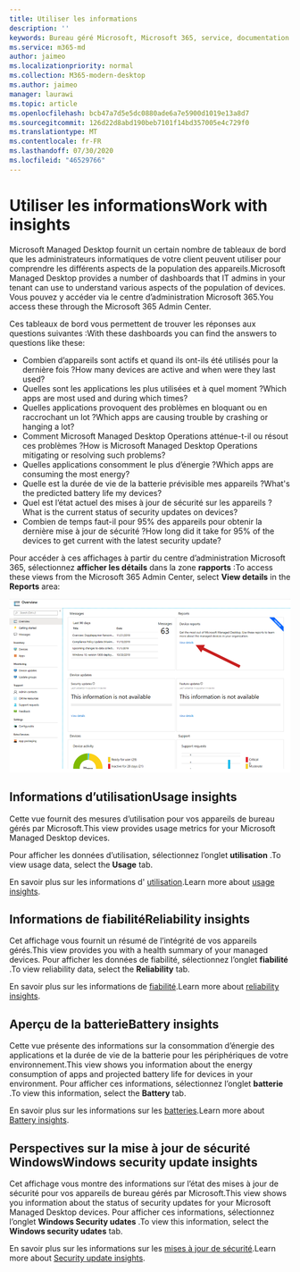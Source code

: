 ```yaml
---
title: Utiliser les informations
description: ''
keywords: Bureau géré Microsoft, Microsoft 365, service, documentation
ms.service: m365-md
author: jaimeo
ms.localizationpriority: normal
ms.collection: M365-modern-desktop
ms.author: jaimeo
manager: laurawi
ms.topic: article
ms.openlocfilehash: bcb47a7d5e5dc0880ade6a7e5900d1019e13a8d7
ms.sourcegitcommit: 126d22d8abd190beb7101f14bd357005e4c729f0
ms.translationtype: MT
ms.contentlocale: fr-FR
ms.lasthandoff: 07/30/2020
ms.locfileid: "46529766"
---
```

# <a name="work-with-insights"></a><span data-ttu-id="e14a7-103">Utiliser les informations</span><span class="sxs-lookup"><span data-stu-id="e14a7-103">Work with insights</span></span>

<span data-ttu-id="e14a7-104">Microsoft Managed Desktop fournit un certain nombre de tableaux de bord que les administrateurs informatiques de votre client peuvent utiliser pour comprendre les différents aspects de la population des appareils.</span><span class="sxs-lookup"><span data-stu-id="e14a7-104">Microsoft Managed Desktop provides a number of dashboards that IT admins in your tenant can use to understand various aspects of the population of devices.</span></span> <span data-ttu-id="e14a7-105">Vous pouvez y accéder via le centre d’administration Microsoft 365.</span><span class="sxs-lookup"><span data-stu-id="e14a7-105">You access these through the Microsoft 365 Admin Center.</span></span>

<span data-ttu-id="e14a7-106">Ces tableaux de bord vous permettent de trouver les réponses aux questions suivantes :</span><span class="sxs-lookup"><span data-stu-id="e14a7-106">With these dashboards you can find the answers to questions like these:</span></span>

- <span data-ttu-id="e14a7-107">Combien d’appareils sont actifs et quand ils ont-ils été utilisés pour la dernière fois ?</span><span class="sxs-lookup"><span data-stu-id="e14a7-107">How many devices are active and when were they last used?</span></span>
- <span data-ttu-id="e14a7-108">Quelles sont les applications les plus utilisées et à quel moment ?</span><span class="sxs-lookup"><span data-stu-id="e14a7-108">Which apps are most used and during which times?</span></span>
- <span data-ttu-id="e14a7-109">Quelles applications provoquent des problèmes en bloquant ou en raccrochant un lot ?</span><span class="sxs-lookup"><span data-stu-id="e14a7-109">Which apps are causing trouble by crashing or hanging a lot?</span></span>
- <span data-ttu-id="e14a7-110">Comment Microsoft Managed Desktop Operations atténue-t-il ou résout ces problèmes ?</span><span class="sxs-lookup"><span data-stu-id="e14a7-110">How is Microsoft Managed Desktop Operations mitigating or resolving such problems?</span></span>
- <span data-ttu-id="e14a7-111">Quelles applications consomment le plus d’énergie ?</span><span class="sxs-lookup"><span data-stu-id="e14a7-111">Which apps are consuming the most energy?</span></span>
- <span data-ttu-id="e14a7-112">Quelle est la durée de vie de la batterie prévisible mes appareils ?</span><span class="sxs-lookup"><span data-stu-id="e14a7-112">What's the predicted battery life my devices?</span></span>
- <span data-ttu-id="e14a7-113">Quel est l’état actuel des mises à jour de sécurité sur les appareils ?</span><span class="sxs-lookup"><span data-stu-id="e14a7-113">What is the current status of security updates on devices?</span></span>
- <span data-ttu-id="e14a7-114">Combien de temps faut-il pour 95% des appareils pour obtenir la dernière mise à jour de sécurité ?</span><span class="sxs-lookup"><span data-stu-id="e14a7-114">How long did it take for 95% of the devices to get current with the latest security update?</span></span>

<span data-ttu-id="e14a7-115">Pour accéder à ces affichages à partir du centre d’administration Microsoft 365, sélectionnez **afficher les détails** dans la zone **rapports** :</span><span class="sxs-lookup"><span data-stu-id="e14a7-115">To access these views from the Microsoft 365 Admin Center, select **View details** in the **Reports** area:</span></span>

![Centre d’administration avec la zone de rapports dans le coin supérieur droit, y compris la carte de rapports de périphériques et le lien « Afficher les détails ».](../../media/insights_overview.png)



## <a name="usage-insights"></a><span data-ttu-id="e14a7-117">Informations d’utilisation</span><span class="sxs-lookup"><span data-stu-id="e14a7-117">Usage insights</span></span>
<span data-ttu-id="e14a7-118">Cette vue fournit des mesures d’utilisation pour vos appareils de bureau gérés par Microsoft.</span><span class="sxs-lookup"><span data-stu-id="e14a7-118">This view provides usage metrics for your Microsoft Managed Desktop devices.</span></span> 

<span data-ttu-id="e14a7-119">Pour afficher les données d’utilisation, sélectionnez l’onglet **utilisation** .</span><span class="sxs-lookup"><span data-stu-id="e14a7-119">To view usage data, select the **Usage** tab.</span></span>

<span data-ttu-id="e14a7-120">En savoir plus sur les informations d' [utilisation](usage-insights.md).</span><span class="sxs-lookup"><span data-stu-id="e14a7-120">Learn more about [usage insights](usage-insights.md).</span></span>

## <a name="reliability-insights"></a><span data-ttu-id="e14a7-121">Informations de fiabilité</span><span class="sxs-lookup"><span data-stu-id="e14a7-121">Reliability insights</span></span>
<span data-ttu-id="e14a7-122">Cet affichage vous fournit un résumé de l’intégrité de vos appareils gérés.</span><span class="sxs-lookup"><span data-stu-id="e14a7-122">This view provides you with a health summary of your managed devices.</span></span> <span data-ttu-id="e14a7-123">Pour afficher les données de fiabilité, sélectionnez l’onglet **fiabilité** .</span><span class="sxs-lookup"><span data-stu-id="e14a7-123">To view reliability data, select the **Reliability** tab.</span></span>

<span data-ttu-id="e14a7-124">En savoir plus sur les informations de [fiabilité](reliability-insights.md).</span><span class="sxs-lookup"><span data-stu-id="e14a7-124">Learn more about [reliability insights](reliability-insights.md).</span></span>

## <a name="battery-insights"></a><span data-ttu-id="e14a7-125">Aperçu de la batterie</span><span class="sxs-lookup"><span data-stu-id="e14a7-125">Battery insights</span></span>
<span data-ttu-id="e14a7-126">Cette vue présente des informations sur la consommation d’énergie des applications et la durée de vie de la batterie pour les périphériques de votre environnement.</span><span class="sxs-lookup"><span data-stu-id="e14a7-126">This view shows you information about the energy consumption of apps and projected battery life for devices in your environment.</span></span> <span data-ttu-id="e14a7-127">Pour afficher ces informations, sélectionnez l’onglet **batterie** .</span><span class="sxs-lookup"><span data-stu-id="e14a7-127">To view this information, select the **Battery** tab.</span></span>

<span data-ttu-id="e14a7-128">En savoir plus sur les informations sur les [batteries](battery-insights.md).</span><span class="sxs-lookup"><span data-stu-id="e14a7-128">Learn more about [Battery insights](battery-insights.md).</span></span>

## <a name="windows-security-update-insights"></a><span data-ttu-id="e14a7-129">Perspectives sur la mise à jour de sécurité Windows</span><span class="sxs-lookup"><span data-stu-id="e14a7-129">Windows security update insights</span></span>

<span data-ttu-id="e14a7-130">Cet affichage vous montre des informations sur l’état des mises à jour de sécurité pour vos appareils de bureau gérés par Microsoft.</span><span class="sxs-lookup"><span data-stu-id="e14a7-130">This view shows you information about the status of security updates for your Microsoft Managed Desktop devices.</span></span> <span data-ttu-id="e14a7-131">Pour afficher ces informations, sélectionnez l’onglet **Windows Security udates** .</span><span class="sxs-lookup"><span data-stu-id="e14a7-131">To view this information, select the **Windows security udates** tab.</span></span>

<span data-ttu-id="e14a7-132">En savoir plus sur les informations sur les [mises à jour de sécurité](security-update-insights.md).</span><span class="sxs-lookup"><span data-stu-id="e14a7-132">Learn more about [Security update insights](security-update-insights.md).</span></span>
